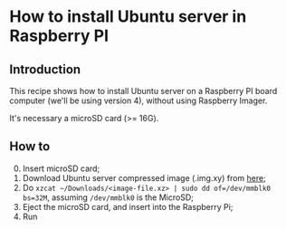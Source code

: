 # How to install Ubuntu server in Raspberry PI 

## Introduction

This recipe shows how to install Ubuntu server on a Raspberry PI board computer (we'll be using version 4), 
without using Raspberry Imager. 

It's necessary a microSD card (>= 16G).

## How to

0. Insert microSD card;
1. Download Ubuntu server compressed image (.img.xy) from [here](https://ubuntu.com/download/raspberry-pi);
2. Do `xzcat ~/Downloads/<image-file.xz> | sudo dd of=/dev/mmblk0 bs=32M`, assuming `/dev/mmblk0` is the MicroSD;
3. Eject the microSD card, and insert into the Raspberry Pi;
4. Run
